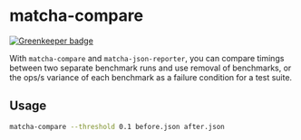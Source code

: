 # matcha-compare

[![Greenkeeper badge](https://badges.greenkeeper.io/Qard/matcha-compare.svg)](https://greenkeeper.io/)

With `matcha-compare` and `matcha-json-reporter`, you can compare timings
between two separate benchmark runs and use removal of benchmarks, or the
ops/s variance of each benchmark as a failure condition for a test suite.

## Usage

```sh
matcha-compare --threshold 0.1 before.json after.json
```
